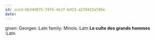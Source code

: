 ```yaml
---
id: uuid-bb34d075-74f5-4e1f-b423-a279415a7d5e
date: 
---
```


given: Georges :Latn
family: Minois :Latn
**Le culte des grands hommes** :Latn